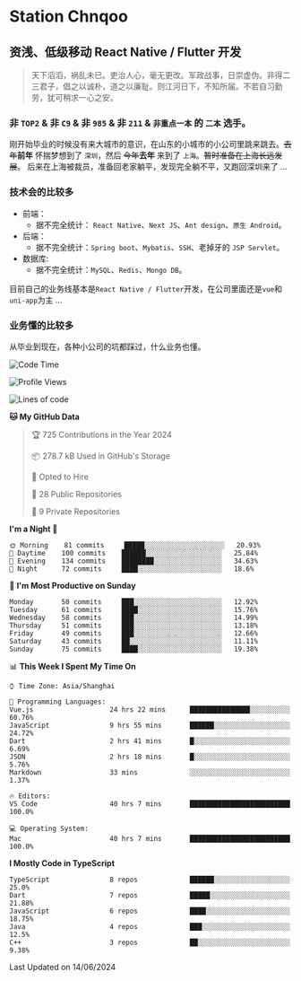 # Station Chnqoo

## 资浅、低级移动 React Native / Flutter 开发

> 天下滔滔，祸乱未已。吏治人心，毫无更改。军政战事，日崇虚伪。非得二三君子，倡之以诚朴，道之以廉耻。则江河日下，不知所届。不若自习勤劳，犹可稍求一心之安。

### 非 `TOP2` & 非 `C9` & 非 `985` & 非 `211` & `非重点一本` 的 `二本` 选手。

刚开始毕业的时候没有来大城市的意识，在山东的小城市的小公司里跳来跳去。~~去年~~**前年** 怀揣梦想到了 `深圳`，然后 ~~今年~~**去年** 来到了 `上海`。~~暂时准备在上海长远发展~~。
后来在上海被裁员，准备回老家躺平，发现完全躺不平，又跑回深圳来了 ...

### 技术会的比较多

- 前端：
  - 据不完全统计： `React Native`、`Next JS`、`Ant design`、`原生 Android`。
- 后端：
  - 据不完全统计：`Spring boot`、`Mybatis`、`SSH`、老掉牙的 `JSP Servlet`。
- 数据库:
  - 据不完全统计：`MySQL`、`Redis`、`Mongo DB`。

目前自己的业务线基本是`React Native / Flutter`开发，在公司里面还是`vue`和`uni-app`为主 ...

### 业务懂的比较多

从毕业到现在，各种小公司的坑都踩过，什么业务也懂。

<!--START_SECTION:waka-->
![Code Time](http://img.shields.io/badge/Code%20Time-5%2C360%20hrs%2017%20mins-blue)

![Profile Views](http://img.shields.io/badge/Profile%20Views-1-blue)

![Lines of code](https://img.shields.io/badge/From%20Hello%20World%20I%27ve%20Written-260%20Thousand%20lines%20of%20code-blue)

**🐱 My GitHub Data** 

> 🏆 725 Contributions in the Year 2024
 > 
> 📦 278.7 kB Used in GitHub's Storage 
 > 
> 💼 Opted to Hire
 > 
> 📜 28 Public Repositories 
 > 
> 🔑 9 Private Repositories  
 > 
**I'm a Night 🦉** 

```text
🌞 Morning    81 commits     █████░░░░░░░░░░░░░░░░░░░░   20.93% 
🌆 Daytime    100 commits    ██████░░░░░░░░░░░░░░░░░░░   25.84% 
🌃 Evening    134 commits    ████████░░░░░░░░░░░░░░░░░   34.63% 
🌙 Night      72 commits     ████░░░░░░░░░░░░░░░░░░░░░   18.6%

```
📅 **I'm Most Productive on Sunday** 

```text
Monday       50 commits     ███░░░░░░░░░░░░░░░░░░░░░░   12.92% 
Tuesday      61 commits     ████░░░░░░░░░░░░░░░░░░░░░   15.76% 
Wednesday    58 commits     ███░░░░░░░░░░░░░░░░░░░░░░   14.99% 
Thursday     51 commits     ███░░░░░░░░░░░░░░░░░░░░░░   13.18% 
Friday       49 commits     ███░░░░░░░░░░░░░░░░░░░░░░   12.66% 
Saturday     43 commits     ██░░░░░░░░░░░░░░░░░░░░░░░   11.11% 
Sunday       75 commits     ████░░░░░░░░░░░░░░░░░░░░░   19.38%

```


📊 **This Week I Spent My Time On** 

```text
⌚︎ Time Zone: Asia/Shanghai

💬 Programming Languages: 
Vue.js                   24 hrs 22 mins      ███████████████░░░░░░░░░░   60.76% 
JavaScript               9 hrs 55 mins       ██████░░░░░░░░░░░░░░░░░░░   24.72% 
Dart                     2 hrs 41 mins       █░░░░░░░░░░░░░░░░░░░░░░░░   6.69% 
JSON                     2 hrs 18 mins       █░░░░░░░░░░░░░░░░░░░░░░░░   5.76% 
Markdown                 33 mins             ░░░░░░░░░░░░░░░░░░░░░░░░░   1.37%

🔥 Editors: 
VS Code                  40 hrs 7 mins       █████████████████████████   100.0%

💻 Operating System: 
Mac                      40 hrs 7 mins       █████████████████████████   100.0%

```

**I Mostly Code in TypeScript** 

```text
TypeScript               8 repos             ██████░░░░░░░░░░░░░░░░░░░   25.0% 
Dart                     7 repos             █████░░░░░░░░░░░░░░░░░░░░   21.88% 
JavaScript               6 repos             ████░░░░░░░░░░░░░░░░░░░░░   18.75% 
Java                     4 repos             ███░░░░░░░░░░░░░░░░░░░░░░   12.5% 
C++                      3 repos             ██░░░░░░░░░░░░░░░░░░░░░░░   9.38%

```



 Last Updated on 14/06/2024
<!--END_SECTION:waka-->

<!---
ChenqiaoStation/ChenqiaoStation is a ✨ special ✨ repository because its `README.md` (this file) appears on your GitHub profile.
You can click the Preview link to take a look at your changes.
--->

